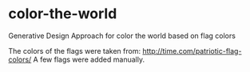# color-the-world
Generative Design Approach for color the world based on flag colors

[]()

The colors of the flags were taken from: http://time.com/patriotic-flag-colors/
A few flags were added manually. 